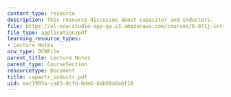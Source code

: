 ```yaml
---
content_type: resource
description: This resource discusses about capacitor and inductors.
file: https://ol-ocw-studio-app-qa.s3.amazonaws.com/courses/6-071j-introduction-to-electronics-signals-and-measurement-spring-2006/eac1995aca830cfd0de6bab60a8abf10_capactr_inductr.pdf
file_type: application/pdf
learning_resource_types:
- Lecture Notes
ocw_type: OCWFile
parent_title: Lecture Notes
parent_type: CourseSection
resourcetype: Document
title: capactr_inductr.pdf
uid: eac1995a-ca83-0cfd-0de6-bab60a8abf10
---
```

